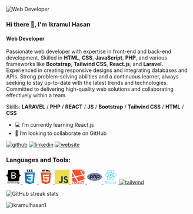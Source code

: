 ![Web Developer]([https://pbs.twimg.com/profile_banners/1358846098752770048/1689015677/1080x360](https://media.licdn.com/dms/image/D5616AQEcqX01WLZnQA/profile-displaybackgroundimage-shrink_350_1400/0/1697727986721?e=1703116800&v=beta&t=ACanj4bYRBzj0pvfBnfzAtsRmDp8yv3VXSepBkFqCds))

### Hi there 👋, I'm Ikramul Hasan
#### Web Developer

Passionate web developer with expertise in front-end and back-end development. Skilled in **HTML**, **CSS**, **JavaScript**, **PHP**, and various frameworks like **Bootstrap**, **Tailwind CSS**, **React.js**, and **Laravel**. Experienced in creating responsive designs and integrating databases and APIs. Strong problem-solving abilities and a continuous learner, always seeking to stay up-to-date with the latest trends and technologies. Committed to delivering high-quality web solutions and collaborating effectively within a team.

Skills: **LARAVEL** / **PHP** / **REACT** / **JS** / **Bootstrap** / **Tailwind CSS** / **HTML** / **CSS**

- 💻 I’m currently learning React.js
- 👯 I’m looking to collaborate on GitHub 


[<img src='https://cdn.jsdelivr.net/npm/simple-icons@3.0.1/icons/github.svg' alt='github' height='40'>](https://github.com/ikramulhasan1)  [<img src='https://cdn.jsdelivr.net/npm/simple-icons@3.0.1/icons/linkedin.svg' alt='linkedin' height='40'>](https://www.linkedin.com/in/theikramulhasan/)  [<img src='https://cdn.jsdelivr.net/npm/simple-icons@3.0.1/icons/icloud.svg' alt='website' height='40'>](https://69thedeal.com/)  









<h3 align="left">Languages and Tools:</h3>
<p align="left"> <a href="https://getbootstrap.com" target="_blank" rel="noreferrer"> <img src="https://raw.githubusercontent.com/devicons/devicon/master/icons/bootstrap/bootstrap-plain-wordmark.svg" alt="bootstrap" width="40" height="40"/> </a> <a href="https://www.w3schools.com/css/" target="_blank" rel="noreferrer"> <img src="https://raw.githubusercontent.com/devicons/devicon/master/icons/css3/css3-original-wordmark.svg" alt="css3" width="40" height="40"/> </a> <a href="https://www.w3.org/html/" target="_blank" rel="noreferrer"> <img src="https://raw.githubusercontent.com/devicons/devicon/master/icons/html5/html5-original-wordmark.svg" alt="html5" width="40" height="40"/> </a> <a href="https://developer.mozilla.org/en-US/docs/Web/JavaScript" target="_blank" rel="noreferrer"> <img src="https://raw.githubusercontent.com/devicons/devicon/master/icons/javascript/javascript-original.svg" alt="javascript" width="40" height="40"/> </a> <a href="https://laravel.com/" target="_blank" rel="noreferrer"> <img src="https://raw.githubusercontent.com/devicons/devicon/master/icons/laravel/laravel-plain-wordmark.svg" alt="laravel" width="40" height="40"/> </a> <a href="https://www.php.net" target="_blank" rel="noreferrer"> <img src="https://raw.githubusercontent.com/devicons/devicon/master/icons/php/php-original.svg" alt="php" width="40" height="40"/> </a> <a href="https://reactjs.org/" target="_blank" rel="noreferrer"> <img src="https://raw.githubusercontent.com/devicons/devicon/master/icons/react/react-original-wordmark.svg" alt="react" width="40" height="40"/> </a> <a href="https://tailwindcss.com/" target="_blank" rel="noreferrer"> <img src="https://www.vectorlogo.zone/logos/tailwindcss/tailwindcss-icon.svg" alt="tailwind" width="40" height="40"/> </a> </p>






![GitHub streak stats](https://streak-stats.demolab.com/?user=ikramulhasan1)  

<p align="left"> <img src="https://komarev.com/ghpvc/?username=ikramulhasan1&label=Profile%20views&color=0e75b6&style=flat" alt="ikramulhasan1" /> </p>
